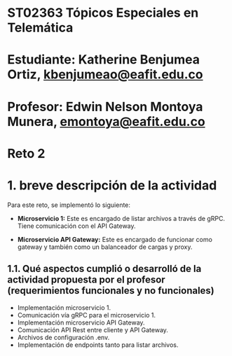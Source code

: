# ST02363 Tópicos Especiales en Telemática

# Estudiante: Katherine Benjumea Ortiz, kbenjumeao@eafit.edu.co

# Profesor: Edwin Nelson Montoya Munera, emontoya@eafit.edu.co

# Reto 2


# 1. breve descripción de la actividad
Para este reto, se implementó lo siguiente:

- **Microservicio 1:** Este es encargado de listar archivos a través de gRPC. Tiene comunicación con el API Gateway.

- **Microservicio API Gateway:** Este es encargado de funcionar como gateway y también como un balanceador de cargas y proxy.

## 1.1. Qué aspectos cumplió o desarrolló de la actividad propuesta por el profesor (requerimientos funcionales y no funcionales)

- Implementación microservicio 1.
- Comunicación vía gRPC para el microservicio 1.
- Implementación microservicio API Gateway.
- Comunicación API Rest entre cliente y API Gateway.
- Archivos de configuración .env.
- Implementación de endpoints tanto para listar archivos.